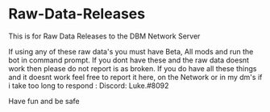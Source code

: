 # Raw-Data-Releases
This is for Raw Data Releases to the DBM Network Server

If using any of these raw data's you must have Beta, All mods and run the bot in command prompt. If you dont have these and the raw data doesnt work then please do not report is as broken.
If you do have all these things and it doesnt work feel free to report it here, on the Network or in my dm's if i take too long to respond : Discord: Luke.#8092

Have fun and be safe
